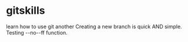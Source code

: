 # gitskills
learn how to use git another
Creating a new branch is quick AND simple.
Testing --no--ff function.
